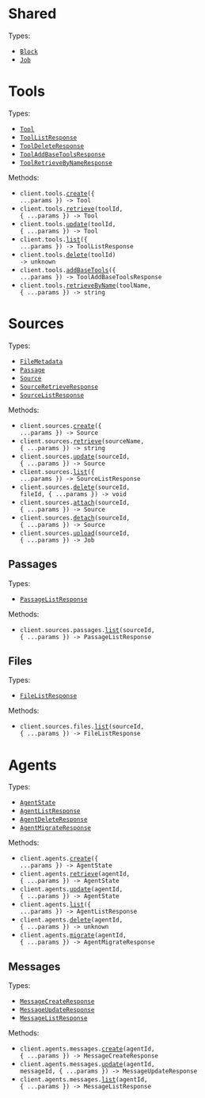 # Shared

Types:

- <code><a href="./src/resources/shared.ts">Block</a></code>
- <code><a href="./src/resources/shared.ts">Job</a></code>

# Tools

Types:

- <code><a href="./src/resources/tools.ts">Tool</a></code>
- <code><a href="./src/resources/tools.ts">ToolListResponse</a></code>
- <code><a href="./src/resources/tools.ts">ToolDeleteResponse</a></code>
- <code><a href="./src/resources/tools.ts">ToolAddBaseToolsResponse</a></code>
- <code><a href="./src/resources/tools.ts">ToolRetrieveByNameResponse</a></code>

Methods:

- <code title="post /v1/tools/">client.tools.<a href="./src/resources/tools.ts">create</a>({ ...params }) -> Tool</code>
- <code title="get /v1/tools/{tool_id}">client.tools.<a href="./src/resources/tools.ts">retrieve</a>(toolId, { ...params }) -> Tool</code>
- <code title="patch /v1/tools/{tool_id}">client.tools.<a href="./src/resources/tools.ts">update</a>(toolId, { ...params }) -> Tool</code>
- <code title="get /v1/tools/">client.tools.<a href="./src/resources/tools.ts">list</a>({ ...params }) -> ToolListResponse</code>
- <code title="delete /v1/tools/{tool_id}">client.tools.<a href="./src/resources/tools.ts">delete</a>(toolId) -> unknown</code>
- <code title="post /v1/tools/add-base-tools">client.tools.<a href="./src/resources/tools.ts">addBaseTools</a>({ ...params }) -> ToolAddBaseToolsResponse</code>
- <code title="get /v1/tools/name/{tool_name}">client.tools.<a href="./src/resources/tools.ts">retrieveByName</a>(toolName, { ...params }) -> string</code>

# Sources

Types:

- <code><a href="./src/resources/sources/sources.ts">FileMetadata</a></code>
- <code><a href="./src/resources/sources/sources.ts">Passage</a></code>
- <code><a href="./src/resources/sources/sources.ts">Source</a></code>
- <code><a href="./src/resources/sources/sources.ts">SourceRetrieveResponse</a></code>
- <code><a href="./src/resources/sources/sources.ts">SourceListResponse</a></code>

Methods:

- <code title="post /v1/sources/">client.sources.<a href="./src/resources/sources/sources.ts">create</a>({ ...params }) -> Source</code>
- <code title="get /v1/sources/name/{source_name}">client.sources.<a href="./src/resources/sources/sources.ts">retrieve</a>(sourceName, { ...params }) -> string</code>
- <code title="patch /v1/sources/{source_id}">client.sources.<a href="./src/resources/sources/sources.ts">update</a>(sourceId, { ...params }) -> Source</code>
- <code title="get /v1/sources/">client.sources.<a href="./src/resources/sources/sources.ts">list</a>({ ...params }) -> SourceListResponse</code>
- <code title="delete /v1/sources/{source_id}/{file_id}">client.sources.<a href="./src/resources/sources/sources.ts">delete</a>(sourceId, fileId, { ...params }) -> void</code>
- <code title="post /v1/sources/{source_id}/attach">client.sources.<a href="./src/resources/sources/sources.ts">attach</a>(sourceId, { ...params }) -> Source</code>
- <code title="post /v1/sources/{source_id}/detach">client.sources.<a href="./src/resources/sources/sources.ts">detach</a>(sourceId, { ...params }) -> Source</code>
- <code title="post /v1/sources/{source_id}/upload">client.sources.<a href="./src/resources/sources/sources.ts">upload</a>(sourceId, { ...params }) -> Job</code>

## Passages

Types:

- <code><a href="./src/resources/sources/passages.ts">PassageListResponse</a></code>

Methods:

- <code title="get /v1/sources/{source_id}/passages">client.sources.passages.<a href="./src/resources/sources/passages.ts">list</a>(sourceId, { ...params }) -> PassageListResponse</code>

## Files

Types:

- <code><a href="./src/resources/sources/files.ts">FileListResponse</a></code>

Methods:

- <code title="get /v1/sources/{source_id}/files">client.sources.files.<a href="./src/resources/sources/files.ts">list</a>(sourceId, { ...params }) -> FileListResponse</code>

# Agents

Types:

- <code><a href="./src/resources/agents/agents.ts">AgentState</a></code>
- <code><a href="./src/resources/agents/agents.ts">AgentListResponse</a></code>
- <code><a href="./src/resources/agents/agents.ts">AgentDeleteResponse</a></code>
- <code><a href="./src/resources/agents/agents.ts">AgentMigrateResponse</a></code>

Methods:

- <code title="post /v1/agents/">client.agents.<a href="./src/resources/agents/agents.ts">create</a>({ ...params }) -> AgentState</code>
- <code title="get /v1/agents/{agent_id}">client.agents.<a href="./src/resources/agents/agents.ts">retrieve</a>(agentId, { ...params }) -> AgentState</code>
- <code title="patch /v1/agents/{agent_id}">client.agents.<a href="./src/resources/agents/agents.ts">update</a>(agentId, { ...params }) -> AgentState</code>
- <code title="get /v1/agents/">client.agents.<a href="./src/resources/agents/agents.ts">list</a>({ ...params }) -> AgentListResponse</code>
- <code title="delete /v1/agents/{agent_id}">client.agents.<a href="./src/resources/agents/agents.ts">delete</a>(agentId, { ...params }) -> unknown</code>
- <code title="post /v1/agents/{agent_id}/migrate">client.agents.<a href="./src/resources/agents/agents.ts">migrate</a>(agentId, { ...params }) -> AgentMigrateResponse</code>

## Messages

Types:

- <code><a href="./src/resources/agents/messages.ts">MessageCreateResponse</a></code>
- <code><a href="./src/resources/agents/messages.ts">MessageUpdateResponse</a></code>
- <code><a href="./src/resources/agents/messages.ts">MessageListResponse</a></code>

Methods:

- <code title="post /v1/agents/{agent_id}/messages">client.agents.messages.<a href="./src/resources/agents/messages.ts">create</a>(agentId, { ...params }) -> MessageCreateResponse</code>
- <code title="patch /v1/agents/{agent_id}/messages/{message_id}">client.agents.messages.<a href="./src/resources/agents/messages.ts">update</a>(agentId, messageId, { ...params }) -> MessageUpdateResponse</code>
- <code title="get /v1/agents/{agent_id}/messages">client.agents.messages.<a href="./src/resources/agents/messages.ts">list</a>(agentId, { ...params }) -> MessageListResponse</code>
